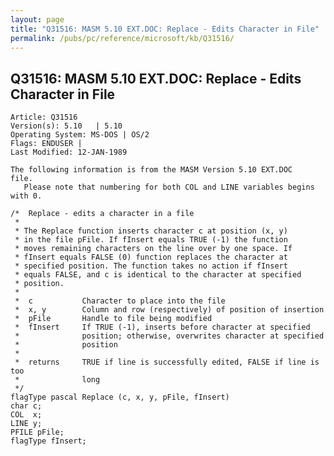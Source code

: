 ```yaml
---
layout: page
title: "Q31516: MASM 5.10 EXT.DOC: Replace - Edits Character in File"
permalink: /pubs/pc/reference/microsoft/kb/Q31516/
---
```


## Q31516: MASM 5.10 EXT.DOC: Replace - Edits Character in File

	Article: Q31516
	Version(s): 5.10   | 5.10
	Operating System: MS-DOS | OS/2
	Flags: ENDUSER |
	Last Modified: 12-JAN-1989
	
	The following information is from the MASM Version 5.10 EXT.DOC
	file.
	   Please note that numbering for both COL and LINE variables begins
	with 0.
	
	/*  Replace - edits a character in a file
	 *
	 * The Replace function inserts character c at position (x, y)
	 * in the file pFile. If fInsert equals TRUE (-1) the function
	 * moves remaining characters on the line over by one space. If
	 * fInsert equals FALSE (0) function replaces the character at
	 * specified position. The function takes no action if fInsert
	 * equals FALSE, and c is identical to the character at specified
	 * position.
	 *
	 *  c           Character to place into the file
	 *  x, y        Column and row (respectively) of position of insertion
	 *  pFile       Handle to file being modified
	 *  fInsert     If TRUE (-1), inserts before character at specified
	 *              position; otherwise, overwrites character at specified
	 *              position
	 *
	 *  returns     TRUE if line is successfully edited, FALSE if line is too
	 *              long
	 */
	flagType pascal Replace (c, x, y, pFile, fInsert)
	char c;
	COL  x;
	LINE y;
	PFILE pFile;
	flagType fInsert;
